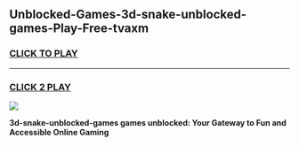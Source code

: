 
## Unblocked-Games-3d-snake-unblocked-games-Play-Free-tvaxm
<h3>
<a href="https://premium76.site?title=3d-snake-unblocked-games&ref=22A">CLICK TO PLAY</a></h3>
<hr>

<h3>
<a href="https://premium76.site?title=3d-snake-unblocked-games&ref=22A">CLICK 2 PLAY</a>
  
</h3>

<a href="https://premium76.site?title=3d-snake-unblocked-games&ref=22A"><img src="https://clearcache.store/games.png"></a>


**3d-snake-unblocked-games games unblocked: Your Gateway to Fun and Accessible Online Gaming**
